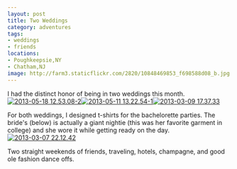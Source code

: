 ```yaml
---
layout: post
title: Two Weddings
category: adventures
tags:
- weddings
- friends
locations:
- Poughkeepsie,NY
- Chatham,NJ
image: http://farm3.staticflickr.com/2820/10848469853_f698588d08_b.jpg
---
```


I had the distinct honor of being in two weddings this month. 
&nbsp;
<a href="http://www.flickr.com/photos/katydecorah/10848222696/" title="2013-05-18 12.53.08-2 by katydecorah, on Flickr"><img src="http://farm6.staticflickr.com/5511/10848222696_2e53047738_b.jpg" class="img-half" alt="2013-05-18 12.53.08-2"></a><a href="http://www.flickr.com/photos/katydecorah/10848154325/" title="2013-05-11 13.22.54-1 by katydecorah, on Flickr"><img src="http://farm8.staticflickr.com/7313/10848154325_0173b718d5_b.jpg" class="img-half" alt="2013-05-11 13.22.54-1"></a><a href="http://www.flickr.com/photos/katydecorah/10848469853/" title="2013-03-09 17.37.33 by katydecorah, on Flickr"><img src="http://farm3.staticflickr.com/2820/10848469853_f698588d08_b.jpg" alt="2013-03-09 17.37.33"></a>

For both weddings, I designed t-shirts for the bachelorette parties. The bride's (below) is actually a giant nightie (this was her favorite garment in college) and she wore it while getting ready on the day.
&nbsp;
<a href="http://www.flickr.com/photos/katydecorah/10848202346/" title="2013-03-07 22.12.42 by katydecorah, on Flickr"><img src="http://farm4.staticflickr.com/3813/10848202346_cc7f9cec11_b.jpg" alt="2013-03-07 22.12.42"></a>

Two straight weekends of friends, traveling, hotels, champagne, and good ole fashion dance offs.